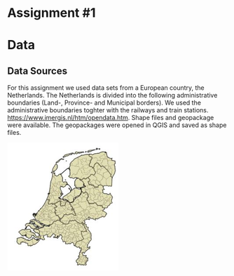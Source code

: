 # Assignment #1

# Data
## Data Sources

For this assignment we used data sets from a European country, the Netherlands.
The Netherlands is divided into the following administrative boundaries (Land-, Province- and Municipal borders). We used the administrative boundaries toghter with the railways and train stations. https://www.imergis.nl/htm/opendata.htm.
Shape files and geopackage were available. The geopackages were opened in QGIS and saved as shape files.

![Landgrens](/images/Ned_Bestuurlijkegrenzen.jpg "administrative boundaries")
